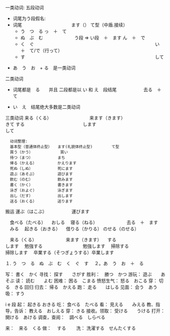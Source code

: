 一类动词: 五段动词
- 词尾为う段假名:
- 词尾　　　　　　　　　　　ます（）                        て型（中盾.接续）
  - う　つ　る                                          っ　＋　て
  - ぬ　ぶ　む　　　　　　　う段 => い段　＋　ます            ん　＋　で
  - く　ぐ　　　　　　　　　　　　　　　　　　　　　　　　　　　い　＋　て/で（行って）
  - す　　　　　　　　　　　　　　　　　　　　　　　　　　　　　して　
* あ　う　お　+ る　是一类动词


二类动词
- 词尾都是　る　　并且  二段都是以 い 和 え　段结尾　　　　　　去る　＋　て
* い　え　结尾绝大多数是二类动词



三类动词
来る（くる）　　　　　　　　　来ます（きます）　　　　　　　　　　きて
する　　　　　　　　　　　　　します　　　　　　　　　　　　　　　して




      动词整理:
      基本型（普通体终止型）　　ます(礼貌体终止型)　　　　　て型
      買う（かう）            買い
      待つ（まつ）　　　　　　　まち
      帰る（かえる）　　　　　　かえります
      死ぬ（しぬ）　　　　　　　死にます
      遊ぶ（あそぶ）　　　　　　遊びます
      飲む（のむ）　　　　　　　飲みます
      書く（かく）　　　　　　　書きます
      泳ぎ（およぐ）　　　　　　泳ぎます
      出し（だす）　　　　　　　出します
      送る（おくる）　　　　　　送ります　
搬运   運ぶ（はこぶ）　　　　　　運びます  


　食べる（たべる）
　おしる
　寝る（ねる）　　　　　　　去る　＋　ます
　みる
　起きる（おきる）
　借りる（かりる）
  のせる（のせる）


　来る（くる）　　　　　　　来ます（きます）
　する　　　　　　　　　　　します
　勉強する　　　　　　　　　勉強します
　掃除する　　　　　　　　　掃除します
　卒業する（そつぎょうする）卒業します




１. う　つ　る　ぬ　ぶ　む　く　ぐ　す　
２。あ　う　お　＋　る

写： 書く　かく
寻找： 探す　　さがす
胜利：　勝つ　かつ
游玩： 遊ぶ　　あそぶ
读： 読む　　よむ
困难： 困る　こまる
愤怒生气： 怒る　おこる
穿： 切る　きる
回归 归去： 帰る　かえる
跑： 走る　　はしる
见面： 会う　あう
吸： すう



i e 段
起： 起きる  おきる
吃： 食べる　たべる
看： 見える　　みえる
教、指导，告诉： 教える　おしえる
穿： きる
接收。领取： 受ける　　うける
打开： 開ける　あける
调查，查阅：　調べる　しらべる


来：　来る　くる
做：　 する　　
洗： 洗濯する　せんたくする

